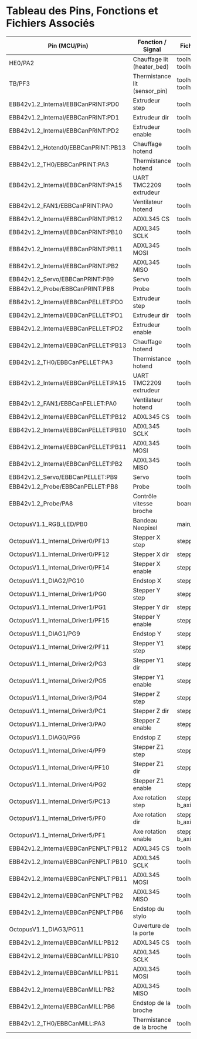# Tableau des Pins, Fonctions et Fichiers Associés

| Pin (MCU/Pin)                | Fonction / Signal                | Fichier(s) de configuration                                 |
|------------------------------|----------------------------------|------------------------------------------------------------|
| HE0/PA2                          | Chauffage lit (heater_bed)       | toolheads/print/machine.cfg, toolheads/pellet/machine.cfg  |
| TB/PF3                          | Thermistance lit (sensor_pin)    | toolheads/print/machine.cfg, toolheads/pellet/machine.cfg  |
| EBB42v1.2_Internal/EBBCanPRINT:PD0                | Extrudeur step                   | toolheads/print/machine.cfg                                |
| EBB42v1.2_Internal/EBBCanPRINT:PD1                | Extrudeur dir                    | toolheads/print/machine.cfg                                |
| EBB42v1.2_Internal/EBBCanPRINT:PD2                | Extrudeur enable                 | toolheads/print/machine.cfg                                |
| EBB42v1.2_Hotend0/EBBCanPRINT:PB13                | Chauffage hotend                 | toolheads/print/machine.cfg                                |
| EBB42v1.2_TH0/EBBCanPRINT:PA3                     | Thermistance hotend              | toolheads/print/machine.cfg                                |
| EBB42v1.2_Internal/EBBCanPRINT:PA15               | UART TMC2209 extrudeur           | toolheads/print/machine.cfg                                |
| EBB42v1.2_FAN1/EBBCanPRINT:PA0                    | Ventilateur hotend               | toolheads/print/machine.cfg                                |
| EBB42v1.2_Internal/EBBCanPRINT:PB12               | ADXL345 CS                       | toolheads/print/machine.cfg                                |
| EBB42v1.2_Internal/EBBCanPRINT:PB10               | ADXL345 SCLK                     | toolheads/print/machine.cfg                                |
| EBB42v1.2_Internal/EBBCanPRINT:PB11               | ADXL345 MOSI                     | toolheads/print/machine.cfg                                |
| EBB42v1.2_Internal/EBBCanPRINT:PB2                | ADXL345 MISO                     | toolheads/print/machine.cfg                                |
| EBB42v1.2_Servo/EBBCanPRINT:PB9                   | Servo                            | toolheads/print/probe.cfg                                  |
| EBB42v1.2_Probe/EBBCanPRINT:PB8                   | Probe                            | toolheads/print/probe.cfg                                  |
| EBB42v1.2_Internal/EBBCanPELLET:PD0               | Extrudeur step                   | toolheads/pellet/machine.cfg                               |
| EBB42v1.2_Internal/EBBCanPELLET:PD1               | Extrudeur dir                    | toolheads/pellet/machine.cfg                               |
| EBB42v1.2_Internal/EBBCanPELLET:PD2               | Extrudeur enable                 | toolheads/pellet/machine.cfg                               |
| EBB42v1.2_Internal/EBBCanPELLET:PB13              | Chauffage hotend                 | toolheads/pellet/machine.cfg                               |
| EBB42v1.2_TH0/EBBCanPELLET:PA3                    | Thermistance hotend              | toolheads/pellet/machine.cfg                               |
| EBB42v1.2_Internal/EBBCanPELLET:PA15              | UART TMC2209 extrudeur           | toolheads/pellet/machine.cfg                               |
| EBB42v1.2_FAN1/EBBCanPELLET:PA0                   | Ventilateur hotend               | toolheads/pellet/machine.cfg                               |
| EBB42v1.2_Internal/EBBCanPELLET:PB12              | ADXL345 CS                       | toolheads/pellet/machine.cfg                               |
| EBB42v1.2_Internal/EBBCanPELLET:PB10              | ADXL345 SCLK                     | toolheads/pellet/machine.cfg                               |
| EBB42v1.2_Internal/EBBCanPELLET:PB11              | ADXL345 MOSI                     | toolheads/pellet/machine.cfg                               |
| EBB42v1.2_Internal/EBBCanPELLET:PB2               | ADXL345 MISO                     | toolheads/pellet/machine.cfg                               |
| EBB42v1.2_Servo/EBBCanPELLET:PB9                  | Servo                            | toolheads/pellet/probe.cfg                                 |
| EBB42v1.2_Probe/EBBCanPELLET:PB8                  | Probe                            | toolheads/pellet/probe.cfg                                 |
| EBB42v1.2_Probe/PA8                               | Contrôle vitesse broche          | board_pins.cfg                                             |
| OctopusV1.1_RGB_LED/PB0                           | Bandeau Neopixel                 | main_printer.cfg                                           |
| OctopusV1.1_Internal_Driver0/PF13                 | Stepper X step                   | stepper.cfg                                                |
| OctopusV1.1_Internal_Driver0/PF12                 | Stepper X dir                    | stepper.cfg                                                |
| OctopusV1.1_Internal_Driver0/PF14                 | Stepper X enable                 | stepper.cfg                                                |
| OctopusV1.1_DIAG2/PG10                            | Endstop X                        | stepper.cfg                                                |
| OctopusV1.1_Internal_Driver1/PG0                  | Stepper Y step                   | stepper.cfg                                                |
| OctopusV1.1_Internal_Driver1/PG1                  | Stepper Y dir                    | stepper.cfg                                                |
| OctopusV1.1_Internal_Driver1/PF15                 | Stepper Y enable                 | stepper.cfg                                                |
| OctopusV1.1_DIAG1/PG9                             | Endstop Y                        | stepper.cfg                                                |
| OctopusV1.1_Internal_Driver2/PF11                 | Stepper Y1 step                  | stepper.cfg                                                |
| OctopusV1.1_Internal_Driver2/PG3                  | Stepper Y1 dir                   | stepper.cfg                                                |
| OctopusV1.1_Internal_Driver2/PG5                  | Stepper Y1 enable                | stepper.cfg                                                |
| OctopusV1.1_Internal_Driver3/PG4                  | Stepper Z step                   | stepper.cfg                                                |
| OctopusV1.1_Internal_Driver3/PC1                  | Stepper Z dir                    | stepper.cfg                                                |
| OctopusV1.1_Internal_Driver3/PA0                  | Stepper Z enable                 | stepper.cfg                                                |
| OctopusV1.1_DIAG0/PG6                             | Endstop Z                        | stepper.cfg                                                |
| OctopusV1.1_Internal_Driver4/PF9                  | Stepper Z1 step                  | stepper.cfg                                                |
| OctopusV1.1_Internal_Driver4/PF10                 | Stepper Z1 dir                   | stepper.cfg                                                |
| OctopusV1.1_Internal_Driver4/PG2                  | Stepper Z1 enable                | stepper.cfg                                                |
| OctopusV1.1_Internal_Driver5/PC13                 | Axe rotation step                | stepper.cfg, b_axis/stepper.cfg                            |
| OctopusV1.1_Internal_Driver5/PF0                  | Axe rotation dir                 | stepper.cfg, b_axis/stepper.cfg                            |
| OctopusV1.1_Internal_Driver5/PF1                  | Axe rotation enable              | stepper.cfg, b_axis/stepper.cfg                            |
| EBB42v1.2_Internal/EBBCanPENPLT:PB12              | ADXL345 CS                       | toolheads/penplt/machine.cfg                               |
| EBB42v1.2_Internal/EBBCanPENPLT:PB10              | ADXL345 SCLK                     | toolheads/penplt/machine.cfg                               |
| EBB42v1.2_Internal/EBBCanPENPLT:PB11              | ADXL345 MOSI                     | toolheads/penplt/machine.cfg                               |
| EBB42v1.2_Internal/EBBCanPENPLT:PB2               | ADXL345 MISO                     | toolheads/penplt/machine.cfg                               |
| EBB42v1.2_Internal/EBBCanPENPLT:PB6               | Endstop du stylo                 | toolheads/penplt/machine.cfg                               |
| OctopusV1.1_DIAG3/PG11                            | Ouverture de la porte            | toolheads/mill/spindle.cfg                                 |
| EBB42v1.2_Internal/EBBCanMILL:PB12                | ADXL345 CS                       | toolheads/mill/machine.cfg                                 |
| EBB42v1.2_Internal/EBBCanMILL:PB10                | ADXL345 SCLK                     | toolheads/mill/machine.cfg                                 |
| EBB42v1.2_Internal/EBBCanMILL:PB11                | ADXL345 MOSI                     | toolheads/mill/machine.cfg                                 |
| EBB42v1.2_Internal/EBBCanMILL:PB2                 | ADXL345 MISO                     | toolheads/mill/machine.cfg                                 |
| EBB42v1.2_Internal/EBBCanMILL:PB6                 | Endstop de la broche             | toolheads/mill/machine.cfg                                 |
| EBB42v1.2_TH0/EBBCanMILL:PA3                      | Thermistance de la broche        | toolheads/mill/machine.cfg                                 |

